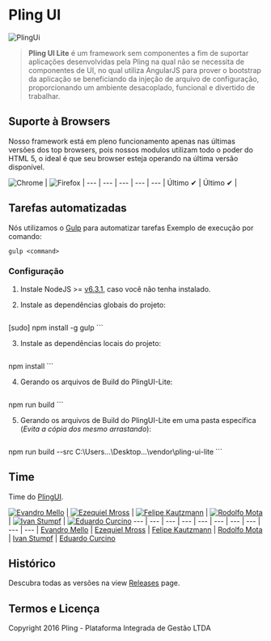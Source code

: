 <p align="center">
  <h1>Pling UI</h1>
  <img alt="PlingUi" src="http://lite.lv/wp-content/uploads/2015/07/lite_logo_A.png" />
</p>

> **Pling UI Lite** é um framework sem componentes a fim de suportar aplicações desenvolvidas pela Pling na qual não se necessita de componentes de UI, no qual utiliza AngularJS para prover o bootstrap da aplicação se beneficiando da injeção de arquivo de configuração, proporcionando um ambiente desacoplado, funcional e divertido de trabalhar.

## Suporte à Browsers

Nosso framework está em pleno funcionamento apenas nas últimas versões dos top browsers, pois nossos modulos utilizam todo o poder do HTML 5, o ideal é que seu browser esteja operando na última versão disponível.

![Chrome](https://cloud.githubusercontent.com/assets/398893/3528328/23bc7bc4-078e-11e4-8752-ba2809bf5cce.png "Google Chrome") | ![Firefox](https://cloud.githubusercontent.com/assets/398893/3528329/26283ab0-078e-11e4-84d4-db2cf1009953.png "Mozilla Firefox") | 
--- | --- | --- | --- | --- |
Último ✔ | Último ✔ | 

## Tarefas automatizadas

Nós utilizamos o [Gulp](http://gulpjs.com/) para automatizar tarefas
Exemplo de execução por comando:

```
gulp <command>
```

### Configuração

1. Instale NodeJS >= [v6.3.1](http://nodejs.org/), caso você não tenha instalado.

2. Instale as dependências globais do projeto:

    ```
[sudo] npm install -g gulp
    ```

3. Instale as dependências locais do projeto:

    ```
npm install
    ```

4. Gerando os arquivos de Build do PlingUI-Lite:

    ```
npm run build
    ```

5. Gerando os arquivos de Build do PlingUI-Lite em uma pasta específica (*Evita a cópia dos mesmo arrastando*):

    ```
npm run build --src C:\Users\...\Desktop\...\vendor\pling-ui-lite
    ```
    
## Time

Time do [PlingUI](https://github.com/plingbr/pling-ui/graphs/contributors).

[![Evandro Mello](https://avatars2.githubusercontent.com/u/3782187?v=3&s=70)](https://github.com/evandromello) | [![Ezequiel Mross](https://avatars1.githubusercontent.com/u/6461113?v=3&s=70)](https://github.com/ezequielmross) | [![Felipe Kautzmann](https://avatars3.githubusercontent.com/u/205932?v=3&s=70)](https://github.com/felipekm) | [![Rodolfo Mota](https://avatars2.githubusercontent.com/u/11947679?v=3&s=70)](https://github.com/rodolfogordo10) | [![Ivan Stumpf](https://avatars1.githubusercontent.com/u/8162419?v=3&s=70)](https://github.com/istumpf) | [![Eduardo Curcino](https://avatars0.githubusercontent.com/u/8633059?v=3&s=70)](https://github.com/eduardocrn)
--- | --- | --- | --- | --- | --- | --- | --- | --- | --- |
[Evandro Mello](https://github.com/evandromello) | [Ezequiel Mross](https://github.com/ezequielmross) | [Felipe Kautzmann](https://github.com/felipekm) | [Rodolfo Mota](https://github.com/rodolfogordo10) | [Ivan Stumpf](https://github.com/istumpf) | [Eduardo Curcino](https://github.com/eduardocrn)

## Histórico

Descubra todas as versões na view [Releases](https://github.com/plingbr/pling-ui-lite/releases) page.

## Termos e Licença

Copyright 2016 Pling - Plataforma Integrada de Gestão LTDA
